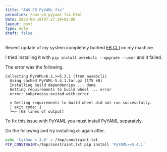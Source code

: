 ```yaml
---
title: "AWS EB PyYAML fix"
permalink: /aws-eb-pyyaml-fix.html
date: 2023-09-18T07:27:29+02:00
layout: post
type: note
draft: false
---
```


Recent update of my system completely borked [EB CLI](https://docs.aws.amazon.com/elasticbeanstalk/latest/dg/eb-cli3-install-advanced.html)
on my machine.

I tried installing it with `pip install awsebcli --upgrade --user` and it failed.

The error was the following.

```text
Collecting PyYAML<6.1,>=5.3.1 (from awsebcli)
  Using cached PyYAML-5.4.1.tar.gz (175 kB)
  Installing build dependencies ... done
  Getting requirements to build wheel ... error
  error: subprocess-exited-with-error
  
  × Getting requirements to build wheel did not run successfully.
  │ exit code: 1
  ╰─> [68 lines of output]
```

To fix this issue with PyYAML you must install PyYAML separately.

Do the following and try installing `eb` again after.

```sh
echo 'Cython < 3.0' > /tmp/constraint.txt
PIP_CONSTRAINT=/tmp/constraint.txt pip install 'PyYAML==5.4.1'
```
